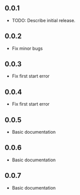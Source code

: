 ## 0.0.1

* TODO: Describe initial release.

## 0.0.2

* Fix minor bugs

## 0.0.3

* Fix first start error

## 0.0.4

* Fix first start error

## 0.0.5

* Basic documentation

## 0.0.6

* Basic documentation

## 0.0.7

* Basic documentation